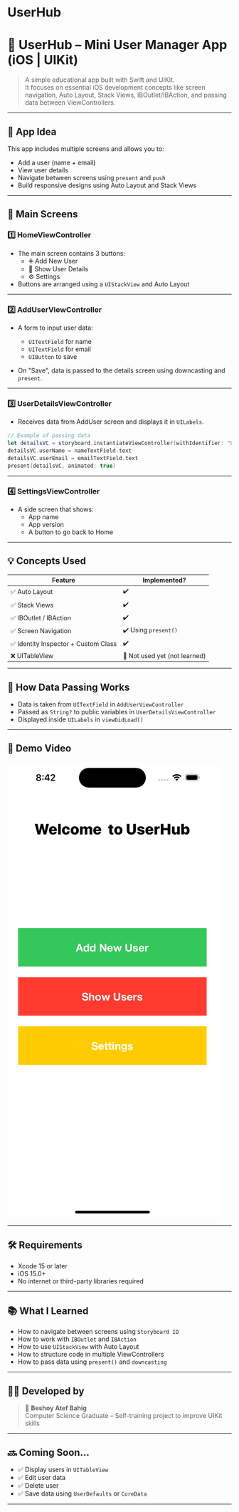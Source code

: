 # UserHub
# 👤 UserHub – Mini User Manager App (iOS | UIKit)

> A simple educational app built with Swift and UIKit.  
It focuses on essential iOS development concepts like screen navigation, Auto Layout, Stack Views, IBOutlet/IBAction, and passing data between ViewControllers.

---

## 🧠 App Idea

This app includes multiple screens and allows you to:
- Add a user (name + email)
- View user details
- Navigate between screens using `present` and `push`
- Build responsive designs using Auto Layout and Stack Views

---

## 📱 Main Screens

### 1️⃣ HomeViewController
- The main screen contains 3 buttons:
  - ➕ Add New User  
  - 👤 Show User Details  
  - ⚙️ Settings
- Buttons are arranged using a `UIStackView` and Auto Layout

---

### 2️⃣ AddUserViewController
- A form to input user data:
  - `UITextField` for name  
  - `UITextField` for email  
  - `UIButton` to save

- On "Save", data is passed to the details screen using downcasting and `present`.

---

### 3️⃣ UserDetailsViewController
- Receives data from AddUser screen and displays it in `UILabels`.

```swift
// Example of passing data
let detailsVC = storyboard.instantiateViewController(withIdentifier: "UserDetailsViewController") as! UserDetailsViewController
detailsVC.userName = nameTextField.text
detailsVC.userEmail = emailTextField.text
present(detailsVC, animated: true)
```

---

### 4️⃣ SettingsViewController
- A side screen that shows:
  - App name
  - App version
  - A button to go back to Home

---

## 💡 Concepts Used

| Feature                                | Implemented?                  |
| ------------------------------------- | ----------------------------- |
| ✅ Auto Layout                         | ✔️                            |
| ✅ Stack Views                         | ✔️                            |
| ✅ IBOutlet / IBAction                 | ✔️                            |
| ✅ Screen Navigation                   | ✔️ Using `present()`          |
| ✅ Identity Inspector + Custom Class   | ✔️                            |
| ❌ UITableView                         | 🚧 Not used yet (not learned) |

---

## 🧪 How Data Passing Works

- Data is taken from `UITextField` in `AddUserViewController`
- Passed as `String?` to public variables in `UserDetailsViewController`
- Displayed inside `UILabels` in `viewDidLoad()`

---

## 🎥 Demo Video

[![Watch the demo](./demo/Screen.png)](./demo/VideoRun.mp4)

---

## 🛠️ Requirements

- Xcode 15 or later  
- iOS 15.0+  
- No internet or third-party libraries required

---

## 📚 What I Learned

- How to navigate between screens using `Storyboard ID`
- How to work with `IBOutlet` and `IBAction`
- How to use `UIStackView` with Auto Layout
- How to structure code in multiple ViewControllers
- How to pass data using `present()` and `downcasting`

---

## 👨‍💻 Developed by

> 💬 **Beshoy Atef Bahig**  
> Computer Science Graduate – Self-training project to improve UIKit skills

---

## 🔜 Coming Soon...

- ✅ Display users in `UITableView`  
- ✅ Edit user data  
- ✅ Delete user  
- ✅ Save data using `UserDefaults` or `CoreData`

---



